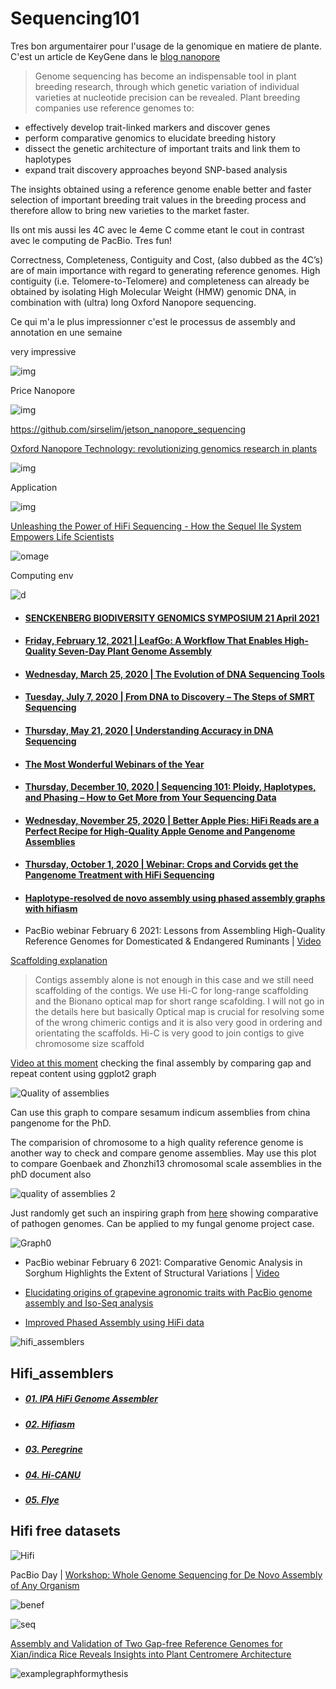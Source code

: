 # Sequencing101


Tres bon argumentairer pour l'usage de la genomique en matiere de plante. C'est un article de KeyGene dans le [blog nanopore](https://nanoporetech.com/about-us/news/blog-keygene-next-level-crop-reference-genomes-using-plant-trained-basecallers-and)

> Genome sequencing has become an indispensable tool in plant breeding research, through which genetic variation of individual varieties at nucleotide precision can be revealed. Plant breeding companies use reference genomes to:

  - effectively develop trait-linked markers and discover genes
  - perform comparative genomics to elucidate breeding history
  - dissect the genetic architecture of important traits and link them to haplotypes
  - expand trait discovery approaches beyond SNP-based analysis

The insights obtained using a reference genome enable better and faster selection of important breeding trait values in the breeding process and therefore allow to bring new varieties to the market faster.


Ils ont mis aussi les 4C avec le 4eme C comme etant le cout in contrast avec le computing de PacBio. Tres fun!

Correctness, Completeness, Contiguity and Cost, (also dubbed as the 4C’s) are of main importance with regard to generating reference genomes. High contiguity (i.e. Telomere-to-Telomere) and completeness can already be obtained by isolating High Molecular Weight (HMW) genomic DNA, in combination with (ultra) long Oxford Nanopore sequencing.


Ce qui m'a le plus impressionner c'est le processus de assembly and annotation en une semaine


very impressive


![img]()



Price Nanopore



![img](https://github.com/Yedomon/Sequencing101/blob/main/price_nano.PNG)


https://github.com/sirselim/jetson_nanopore_sequencing



[Oxford Nanopore Technology: revolutionizing genomics research in plants](https://www.sciencedirect.com/science/article/abs/pii/S1360138521003101)

![img](https://github.com/Yedomon/Sequencing101/blob/main/nanopore.jfif)


Application 


![img](https://github.com/Yedomon/Sequencing101/blob/main/nanopore.jfif)







[Unleashing the Power of HiFi Sequencing - How the Sequel IIe System Empowers Life Scientists](https://youtu.be/XjK8HIOQbho)


![omage](https://github.com/Yedomon/Sequencing101/blob/main/accuracy.png?raw=true)


Computing env



![d](https://github.com/Yedomon/Sequencing101/blob/main/computing%20requirement.png?raw=true)



- #### [SENCKENBERG BIODIVERSITY GENOMICS SYMPOSIUM 21 April 2021](https://events.pacb.com/senckenberg-biodiversity/page/1723886/tutorials-and-resources)

- #### [Friday, February 12, 2021 | LeafGo: A Workflow That Enables High-Quality Seven-Day Plant Genome Assembly ](https://www.pacb.com/blog/leafgo-plant-genome-workflow/)

- #### [Wednesday, March 25, 2020 | The Evolution of DNA Sequencing Tools](https://www.pacb.com/blog/the-evolution-of-dna-sequencing-tools/)

- #### [Tuesday, July 7, 2020 | From DNA to Discovery – The Steps of SMRT Sequencing](https://www.pacb.com/blog/steps-of-smrt-sequencing/)

- #### [Thursday, May 21, 2020 | Understanding Accuracy in DNA Sequencing](https://www.pacb.com/blog/understanding-accuracy-in-dna-sequencing/)

- #### [The Most Wonderful Webinars of the Year](https://www.pacb.com/blog/2020-webinars-of-the-year/)

- #### [Thursday, December 10, 2020 | Sequencing 101: Ploidy, Haplotypes, and Phasing – How to Get More from Your Sequencing Data](https://www.pacb.com/blog/ploidy-haplotypes-and-phasing/)

- #### [Wednesday, November 25, 2020 | Better Apple Pies: HiFi Reads are a Perfect Recipe for High-Quality Apple Genome and Pangenome Assemblies ](https://www.pacb.com/blog/apple-pangenome/)

- #### [Thursday, October 1, 2020 | Webinar: Crops and Corvids get the Pangenome Treatment with HiFi Sequencing](https://www.pacb.com/blog/crops-and-corvids-pangenome/)


- #### [Haplotype-resolved de novo assembly using phased assembly graphs with hifiasm](https://www.nature.com/articles/s41592-020-01056-5)



- PacBio webinar February 6 2021: Lessons from Assembling High-Quality Reference Genomes for Domesticated & Endangered Ruminants | [Video](https://youtu.be/RK0xDefnqB4)


[Scaffolding explanation](https://youtu.be/RK0xDefnqB4?t=643)

> Contigs assembly alone is not enough in this case and we still need scaffolding of the contigs. We use Hi-C for long-range scaffolding and the Bionano optical map for short range scafolding. I will not go in the details here but basically Optical map is crucial for resolving some of the wrong chimeric contigs and it is also very good in ordering and orientating the scaffolds. Hi-C is very good to join contigs to give chromosome size scaffold



[Video at this moment](https://youtu.be/RK0xDefnqB4?t=723) checking the final assembly by comparing gap and repeat content using ggplot2 graph


![Quality of assemblies](https://github.com/Yedomon/Sequencing101/blob/main/qualityasssembly.png?raw=true)

Can use this graph to compare sesamum indicum assemblies from china pangenome for the PhD.



The comparision of chromosome to a high quality reference genome is another way to check and compare genome assemblies. May use this plot to compare Goenbaek and Zhonzhi13 chromosomal scale assemblies in the phD document also


![quality of assemblies 2](https://github.com/Yedomon/Sequencing101/blob/main/qualityasssembly1.png?raw=true)





Just randomly get such an inspiring graph from [here](https://www.frontiersin.org/articles/10.3389/fmicb.2018.00660/full) showing comparative of pathogen genomes. Can be applied to my fungal genome project case.

![Graph0](https://www.frontiersin.org/files/Articles/308142/fmicb-09-00660-HTML/image_m/fmicb-09-00660-g001.jpg)




- PacBio webinar February 6 2021: Comparative Genomic Analysis in Sorghum Highlights the Extent of Structural Variations | [Video](https://youtu.be/maOj1iQf4ys)



- [Elucidating origins of grapevine agronomic traits with PacBio genome assembly and Iso-Seq analysis](https://youtu.be/IEghDVo6WKo)




- [Improved Phased Assembly using HiFi data](https://youtu.be/HHLJfTByNts)



![hifi_assemblers](https://github.com/Yedomon/Sequencing101/blob/main/Hifi_1.PNG?raw=true)



## Hifi_assemblers


- ##### [01. IPA HiFi Genome Assembler](https://github.com/PacificBiosciences/pbipa)
- ##### [02. Hifiasm](https://github.com/chhylp123/hifiasm#:~:text=Hifiasm%20is%20a%20fast%20haplotype,competitive%20with%20the%20best%20assemblers.)
- ##### [03. Peregrine](https://github.com/cschin/Peregrine)
- ##### [04. Hi-CANU](https://github.com/marbl/canu)
- ##### [05. Flye](https://github.com/fenderglass/Flye)



## Hifi free datasets

![Hifi](https://github.com/Yedomon/Sequencing101/blob/main/public_hifi_data.PNG?raw=true)



PacBio Day | [Workshop: Whole Genome Sequencing for De Novo Assembly of Any Organism](https://events.pacb.com/pagbio-day/agenda/session/442213)


![benef](https://github.com/Yedomon/Sequencing101/blob/main/benef.PNG?raw=true)


![seq](https://github.com/Yedomon/Sequencing101/blob/main/Sequencing_pipeline.PNG?raw=true)



[Assembly and Validation of Two Gap-free Reference Genomes for Xian/indica Rice Reveals Insights into Plant Centromere Architecture](https://www.biorxiv.org/content/10.1101/2020.12.24.424073v2.full.pdf)


![examplegraphformythesis](https://github.com/Yedomon/Sequencing101/blob/main/graph_1.PNG?raw=true)








